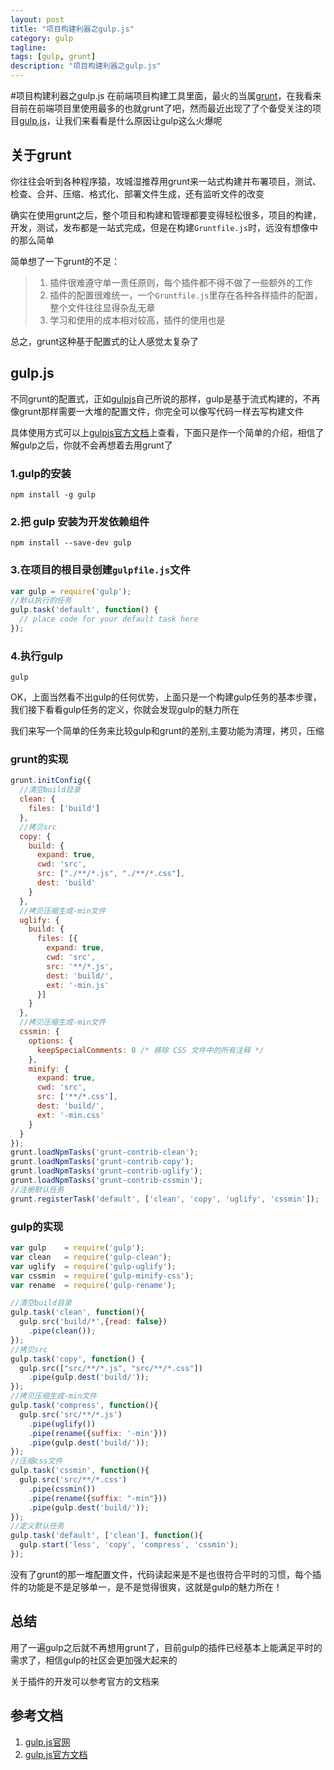 ```yaml
---
layout: post
title: "项目构建利器之gulp.js"
category: gulp
tagline: 
tags: [gulp, grunt]
description: "项目构建利器之gulp.js"
---
```


#项目构建利器之gulp.js
在前端项目构建工具里面，最火的当属[grunt](http://gruntjs.com/)，在我看来目前在前端项目里使用最多的也就grunt了吧，然而最近出现了了个备受关注的项目[gulp.js](http://gulpjs.com/)，让我们来看看是什么原因让gulp这么火爆呢

## 关于grunt
你往往会听到各种程序猿，攻城湿推荐用grunt来一站式构建并布署项目，测试、检查、合并、压缩、格式化、部署文件生成，还有监听文件的改变  

确实在使用grunt之后，整个项目和构建和管理都要变得轻松很多，项目的构建，开发，测试，发布都是一站式完成，但是在构建`Gruntfile.js`时，远没有想像中的那么简单 

简单想了一下grunt的不足：

> 1. 插件很难遵守单一责任原则，每个插件都不得不做了一些额外的工作
> 2. 插件的配置很难统一，一个`Gruntfile.js`里存在各种各样插件的配置，整个文件往往显得杂乱无章
> 3. 学习和使用的成本相对较高，插件的使用也是   

总之，grunt这种基于配置式的让人感觉太复杂了

## gulp.js
不同grunt的配置式，正如[gulpjs](https://github.com/gulpjs/gulp)自己所说的那样，gulp是基于流式构建的，不再像grunt那样需要一大堆的配置文件，你完全可以像写代码一样去写构建文件

具体使用方式可以上[gulpjs官方文档](https://github.com/gulpjs/gulp/blob/master/docs/README.md)上查看，下面只是作一个简单的介绍，相信了解gulp之后，你就不会再想着去用grunt了

### 1.gulp的安装
```
npm install -g gulp
```

### 2.把 gulp 安装为开发依赖组件
```
npm install --save-dev gulp
```

### 3.在项目的根目录创建`gulpfile.js`文件
```js
var gulp = require('gulp');
//默认执行的任务
gulp.task('default', function() {
  // place code for your default task here
});
```

### 4.执行gulp
```
gulp
```
OK，上面当然看不出gulp的任何优势，上面只是一个构建gulp任务的基本步骤，我们接下看看gulp任务的定义，你就会发现gulp的魅力所在  

我们来写一个简单的任务来比较gulp和grunt的差别,主要功能为清理，拷贝，压缩

### grunt的实现
```js
grunt.initConfig({
  //清空build目录
  clean: {
    files: ['build']
  },
  //拷贝src
  copy: {
    build: {
      expand: true,
      cwd: 'src',
      src: ["./**/*.js", "./**/*.css"],
      dest: 'build'
    }
  },
  //拷贝压缩生成-min文件
  uglify: {
    build: {
      files: [{
        expand: true,
        cwd: 'src',
        src: '**/*.js',
        dest: 'build/',
        ext: '-min.js'
      }]
    }
  },
  //拷贝压缩生成-min文件
  cssmin: {
    options: {
      keepSpecialComments: 0 /* 移除 CSS 文件中的所有注释 */
    },
    minify: {
      expand: true,
      cwd: 'src',
      src: ['**/*.css'],
      dest: 'build/',
      ext: '-min.css'
    }
  }
});
grunt.loadNpmTasks('grunt-contrib-clean');
grunt.loadNpmTasks('grunt-contrib-copy');
grunt.loadNpmTasks('grunt-contrib-uglify');
grunt.loadNpmTasks('grunt-contrib-cssmin');
//注册默认任务
grunt.registerTask('default', ['clean', 'copy', 'uglify', 'cssmin']);
```

### gulp的实现
```js
var gulp    = require('gulp');
var clean   = require('gulp-clean');
var uglify  = require('gulp-uglify');
var cssmin  = require('gulp-minify-css');
var rename  = require('gulp-rename');

//清空build目录
gulp.task('clean', function(){
  gulp.src('build/*',{read: false})
    .pipe(clean());
});
//拷贝src
gulp.task('copy', function() {
  gulp.src(["src/**/*.js", "src/**/*.css"])
    .pipe(gulp.dest('build/'));
});
//拷贝压缩生成-min文件
gulp.task('compress', function(){
  gulp.src('src/**/*.js')
    .pipe(uglify())
    .pipe(rename({suffix: '-min'}))
    .pipe(gulp.dest('build/'));
});
//压缩css文件
gulp.task('cssmin', function(){
  gulp.src('src/**/*.css')
    .pipe(cssmin())
    .pipe(rename({suffix: "-min"}))
    .pipe(gulp.dest('build/'));
});
//定义默认任务
gulp.task('default', ['clean'], function(){
  gulp.start('less', 'copy', 'compress', 'cssmin');
});
```
没有了grunt的那一堆配置文件，代码读起来是不是也很符合平时的习惯，每个插件的功能是不是足够单一，是不是觉得很爽，这就是gulp的魅力所在！

## 总结
用了一遍gulp之后就不再想用grunt了，目前gulp的插件已经基本上能满足平时的需求了，相信gulp的社区会更加强大起来的  

关于插件的开发可以参考官方的文档来

## 参考文档
1. [gulp.js官网](http://gulpjs.com/)
2. [gulp.js官方文档](https://github.com/gulpjs/gulp/tree/master/docs)